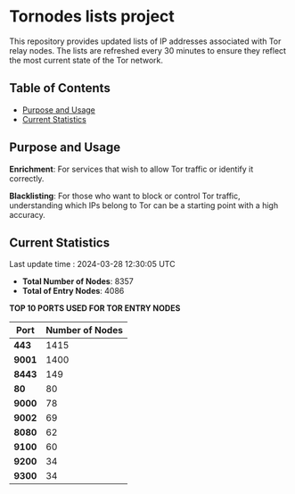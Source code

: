 # Tornodes lists project

This repository provides updated lists of IP addresses associated with Tor relay nodes. The lists are refreshed every 30 minutes to ensure they reflect the most current state of the Tor network.

## Table of Contents

- [Purpose and Usage](#purpose-and-usage)
- [Current Statistics](#current-statistics)


## Purpose and Usage

**Enrichment**: For services that wish to allow Tor traffic or identify it correctly.

**Blacklisting**: For those who want to block or control Tor traffic, understanding which IPs belong to Tor can be a starting point with a high accuracy.

## Current Statistics

Last update time : 2024-03-28 12:30:05 UTC

- **Total Number of Nodes**: 8357
- **Total of Entry Nodes**: 4086

**TOP 10 PORTS USED FOR TOR ENTRY NODES**

| **Port** | **Number of Nodes** |
|------|-----------------|
| **443**   | 1415  |
| **9001**   | 1400  |
| **8443**   | 149  |
| **80**   | 80  |
| **9000**   | 78  |
| **9002**   | 69  |
| **8080**   | 62  |
| **9100**   | 60  |
| **9200**   | 34  |
| **9300**   | 34  |

